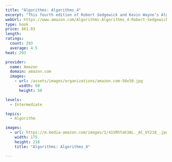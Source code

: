 ```yaml
---
title: "Algorithms: Algorithms_4"
excerpt: "This fourth edition of Robert Sedgewick and Kevin Wayne’s Algorithms is the leading textbook on algorithms today and is widely used in colleges and universities worldwide. "
webUrl: https://www.amazon.com/Algorithms-Algorithms_4-Robert-Sedgewick-ebook/dp/B004P8J1NA/
type: book
price: $61.03
length: 
ratings:
  count: 293
  average: 4.5
heat: 293

provider:
  name: Amazon
  domain: amazon.com
  images:
    - url: /assets/images/organizations/amazon.com-50x50.jpg
      width: 50
      height: 50

levels:
  - Intermediate

topics:
  - Algorithm

images:
  - url: https://m.media-amazon.com/images/I/41SRhYah3AL._AC_UY218_.jpg
    width: 175
    height: 218
    title: "Algorithms: Algorithms_4"

---
```


